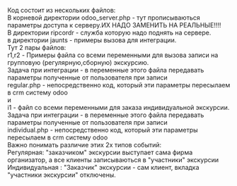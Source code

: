 Код состоит из нескольких файлов: <br>
В корневой директории odoo_server.php - тут прописываються параметры доступа к серверу.ИХ НАДО ЗАМЕНИТЬ НА РЕАЛЬНЫЕ!!!!<br>
В директории ripcordr - служба которую надо поднять на сервере.<br>
в директории jaunts - примеры вызова  для интеграции. <br>
Тут 2 пары файлов:<br>
r1,r2 - Примеры файла со всеми переменными для вызова  записи на групповую (регулярную,сборную) экскурсию.<br>
Задача при интеграции - в переменные этого файла передавать параметры полученные от пользователя при записи<br>
regular.php - непосредственно код, который эти параметры пересылаем в crm систему odoo<br>
и<br>
i1 - файл со всеми переменными для заказа индивидуальной экскурсии. <br>
Задача при интеграции - в переменные этого файла передавать параметры полученные от пользователя при записи<br>
individual.php - непосредственно код, который эти параметры пересылаем в crm систему odoo<br>
Важно понимать различие этих 2х типов событий:<br>
Регулярная: "заказчиком" экскурсии выступает сама фирма организатор, а все клиенты записываються в "участники" экскурсии<br>
Индивидуальная : "Заказчик" экскурсии - сам клиент, вкладка "участники экскурсии" отключены.<br>



